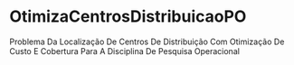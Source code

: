 # OtimizaCentrosDistribuicaoPO
Problema Da Localização De Centros De Distribuição Com Otimização De Custo E Cobertura Para A Disciplina De Pesquisa Operacional
